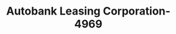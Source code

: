 ---
f_zip-code: 96150
f_state-code: CA
title: Autobank Leasing Corporation-4969
f_phone: 530-544-1188
f_city-only: South Lake Tahoe
f_address: South Lake Tahoe South Lake Tahoe
f_location-unique-id: '4969'
slug: autobank-leasing-corporation-4969
updated-on: '2024-05-30T13:46:58.046Z'
created-on: '2024-05-30T13:36:59.803Z'
published-on: '2024-05-30T13:54:32.469Z'
f_city-state: cms/city/south-lake-tahoe-ca.md
f_company: cms/company/autobank-leasing-corporation.md
f_state: cms/state/california.md
layout: '[payday-loan].html'
tags: payday-loan
---